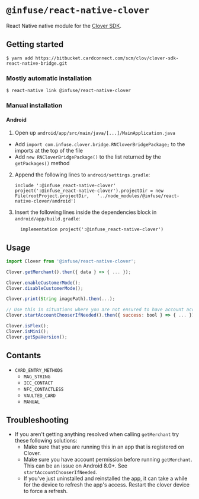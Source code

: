 
# `@infuse/react-native-clover`

React Native native module for the [Clover SDK](https://github.com/clover/clover-android-sdk).

## Getting started

`$ yarn add https://bitbucket.cardconnect.com/scm/clov/clover-sdk-react-native-bridge.git`

### Mostly automatic installation

`$ react-native link @infuse/react-native-clover`

### Manual installation



#### Android

1. Open up `android/app/src/main/java/[...]/MainApplication.java`
  - Add `import com.infuse.clover.bridge.RNCloverBridgePackage;` to the imports at the top of the file
  - Add `new RNCloverBridgePackage()` to the list returned by the `getPackages()` method
2. Append the following lines to `android/settings.gradle`:
  	```
  	include ':@infuse_react-native-clover'
  	project(':@infuse_react-native-clover').projectDir = new File(rootProject.projectDir, 	'../node_modules/@infuse/react-native-clover/android')
  	```
3. Insert the following lines inside the dependencies block in `android/app/build.gradle`:
  	```
      implementation project(':@infuse_react-native-clover')
  	```


## Usage
```javascript
import Clover from '@infuse/react-native-clover';

Clover.getMerchant().then({ data } => { ... });

Clover.enableCustomerMode();
Clover.disableCustomerMode();

Clover.print(String imagePath).then(...);

// Use this in situations where you are not ensured to have account access permission, API 26+
Clover.startAccountChooserIfNeeded().then({ success: bool } => { ... });

Clover.isFlex();
Clover.isMini();
Clover.getSpaVersion();

```

## Contants

* `CARD_ENTRY_METHODS`
  - `MAG_STRING`
  - `ICC_CONTACT`
  - `NFC_CONTACTLESS`
  - `VAULTED_CARD`
  - `MANUAL`
  
## Troubleshooting

* If you aren't getting anything resolved when calling `getMerchant` try these following solutions:
  - Make sure that you are running this in an app that is registered on Clover.
  - Make sure you have account permission before running `getMerchant`. This can be an issue on Android 8.0+. See `startAccountChooserIfNeeded`.
  - If you've just uninstalled and reinstalled the app, it can take a while for the device to refresh the app's access. Restart the clover device to force a refresh.